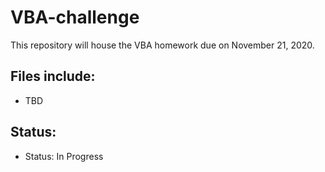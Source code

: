 # VBA-challenge

This repository will house the VBA homework due on November 21, 2020.

## Files include:
* TBD

## Status:
* Status: In Progress
